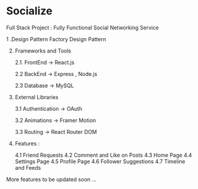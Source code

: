 # Socialize

Full Stack Project : Fully Functional Social Networking Service

1 .Design Pattern 
   Factory Design Pattern
   
2. Frameworks and Tools 

   2.1. FrontEnd -> React.js
   
   2.2  BackEnd  -> Express , Node.js
   
   2.3  Database -> MySQL
       
3. External Libraries 

   3.1 Authentication -> OAuth
   
   3.2 Animations     -> Framer Motion
   
   3.3 Routing        -> React Router DOM
   
4. Features :

   4.1 Friend Requests 
   4.2 Comment and Like on Posts 
   4.3 Home Page
   4.4 Settings Page
   4.5 Profile Page
   4.6 Follower Suggestions
   4.7 Timeline and Feeds

More features to be updated soon ...
